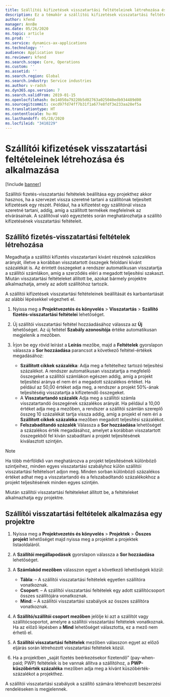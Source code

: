 ```yaml
---
title: Szállítói kifizetések visszatartási feltételeinek létrehozása és alkalmazása
description: Ez a témakör a szállítói kifizetések visszatartási feltételeinek beállításával és karbantartásával kapcsolatban tartalmaz tájékoztatást.
author: kfend
manager: AnnBe
ms.date: 05/26/2020
ms.topic: article
ms.prod: ''
ms.service: dynamics-ax-applications
ms.technology: ''
audience: Application User
ms.reviewer: kfend
ms.search.scope: Core, Operations
ms.custom: ''
ms.assetid: ''
ms.search.region: Global
ms.search.industry: Service industries
ms.author: v-radsh
ms.dyn365.ops.version: 7
ms.search.validFrom: 2019-01-15
ms.openlocfilehash: 0e14050a79220b5d02763a025040edb934489d00
ms.sourcegitcommit: cecd97fd74ff7b31f1a677e8fdf3e233aa28ef5a
ms.translationtype: HT
ms.contentlocale: hu-HU
ms.lasthandoff: 05/28/2020
ms.locfileid: "3410229"
---
```

# <a name="create-and-apply-vendor-payment-retention-terms"></a>Szállítói kifizetések visszatartási feltételeinek létrehozása és alkalmazása

[!include [banner](../includes/banner.md)] 

Szállítói fizetés-visszatartási feltételek beállítása egy projekthez akkor hasznos, ha a szervezet vissza szeretné tartani a szállítónak teljesített kifizetések egy részét. Például, ha a kifizetést egy szállítónál vissza szeretné tartani, addig, amíg a szállított termékek megfelelnek az elvárásainak. A szállítóval való egyeztetés során meghatározhatja a szállító kifizetésének visszatartási feltételeit.

## <a name="create-vendor-payment-retention-terms"></a>Szállító fizetés-visszatartási feltételek létrehozása

Megadhatja a szállítói kifizetés visszatartani kívánt részének százalékos arányát, illetve a korábban visszatartott összegek feloldani kívánt százalékát is. Az érintett összegeket a rendszer automatikusan visszatartja a szállítói számlákon, amíg a szerződés eléri a megadott teljesítési szakaszt. Miután visszatartási feltételeket állított be, azokat bármely projektre alkalmazhatja, amely az adott szállítóhoz tartozik.

A szállítói kifizetések visszatartási feltételeinek beállítását és karbantartását az alábbi lépésekkel végezheti el. 

1. Nyissa meg a **Projektvezetés és könyvelés** > **Visszatartás** > **Szállító fizetés-visszatartási feltételei** lehetőséget.
2. Új szállítói visszatartási feltétel hozzáadásához válassza az **Új** lehetőséget. Az új feltétel **Szabály azonosítója** értéke automatikusan megjelenik a mezőben. 
3. Írjon be egy rövid leírást a **Leírás** mezőbe, majd a **Feltételek** gyorslapon válassza a **Sor hozzáadása** parancsot a következő feltétel-értékek megadásához:

   - **Szállított cikkek százaléka**: Adja meg a feltételhez tartozó teljesítési százalékot. A rendszer automatikusan visszatartja a megfelelő összegeket a szállítói számlákon egészen addig, amíg a projekt teljesítési aránya el nem éri a megadott százalékos értéket. Ha például az 50,00 értéket adja meg, a rendszer a projekt 50%-ának teljesítéséig visszatartja a kifizetendő összegeket.
   - A **Visszatartandó százalék** Adja meg a szállítói számla visszatartandó összegének százalékos arányát. Ha például a 10,00 értéket adja meg a mezőben, a rendszer a szállítói számlán szereplő összeg 10 százalékát tartja vissza addig, amíg a projekt el nem éri a **Szállított cikkek százaléka** mezőben megadott teljesítési százalékot.
   - **Felszabadítandó százalék** Válassza a **Sor hozzáadása** lehetőséget a százalékos érték megadásához, amelyet a korábban visszatartott összegekből fel kíván szabadítani a projekt teljesítésének kiválasztott szintjén.

> [!NOTE]
> Ha több mérföldkő van meghatározva a projekt teljesítésének különböző szintjeihez, minden egyes visszatartási szabályhoz külön szállítói visszatartási feltételsort adjon meg. Minden sorban különböző százalékos értéket adhat meg a visszatartandó és a felszabadítandó százalékokhoz a projekt teljesítésének minden egyes szintjén.

Miután szállítói visszatartási feltételeket állított be, a feltételeket alkalmazhatja egy projektre.

## <a name="apply-vendor-retention-terms-to-a-project"></a>Szállítói visszatartási feltételek alkalmazása egy projektre

1. Nyissa meg a **Projektvezetés és könyvelés** > **Projektek** > **Összes projekt** lehetőséget majd nyissa meg a projektet a projektek listaoldaláról.
2. A **Szállítói megállapodások** gyorslapon válassza a **Sor hozzáadása** lehetőséget.
3. A **Számlakód mezőben** válasszon egyet a következő lehetőségek közül: 

   - **Tábla**: – A szállítói visszatartási feltételek egyetlen szállítóra vonatkoznak.
   - **Csoport**: – A szállítói visszatartási feltételek egy adott szállítócsoport összes szállítójára vonatkoznak.
   - **Mind**: – A szállítói visszatartási szabályok az összes szállítóra vonatkoznak.

4. A **Szállító/szállítói csoport mezőben** jelölje ki azt a szállítót vagy szállítócsoportot, amelyre a szállítói visszatartási feltételek vonatkoznak. Ha az előző lépésben a **Mind** lehetőséget választotta, ez a mező nem érhető el.
5. A **Szállítói visszatartási feltételek** mezőben válasszon egyet az előző eljárás során létrehozott visszatartási feltételek közül.
6. Ha a projektben „saját fizetés beérkezésekor fizetendő” (pay-when-paid; PWP) feltételek is be vannak állítva a szállítóhoz, a **PWP-küszöbérték százaléka** mezőben adja meg a kívánt küszöbérték-százalékot a projekthez.

A szállítói visszatartási szabályok a szállító számára létrehozott beszerzési rendeléseken is megjelennek.
